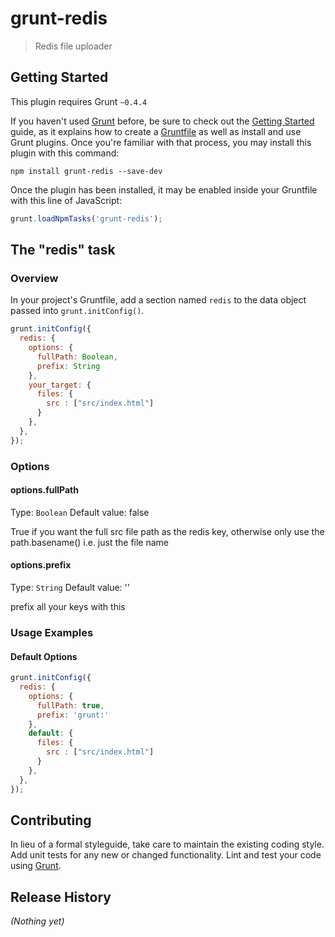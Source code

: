 # grunt-redis

> Redis file uploader

## Getting Started
This plugin requires Grunt `~0.4.4`

If you haven't used [Grunt](http://gruntjs.com/) before, be sure to check out the [Getting Started](http://gruntjs.com/getting-started) guide, as it explains how to create a [Gruntfile](http://gruntjs.com/sample-gruntfile) as well as install and use Grunt plugins. Once you're familiar with that process, you may install this plugin with this command:

```shell
npm install grunt-redis --save-dev
```

Once the plugin has been installed, it may be enabled inside your Gruntfile with this line of JavaScript:

```js
grunt.loadNpmTasks('grunt-redis');
```

## The "redis" task

### Overview
In your project's Gruntfile, add a section named `redis` to the data object passed into `grunt.initConfig()`.

```js
grunt.initConfig({
  redis: {
    options: {
      fullPath: Boolean, 
      prefix: String
    },
    your_target: {
      files: {
        src : ["src/index.html"]
      }
    },
  },
});
```

### Options

#### options.fullPath
Type: `Boolean`
Default value: false

True if you want the full src file path as the redis key, otherwise only use the path.basename() i.e. just the file name

#### options.prefix
Type: `String`
Default value: ''

prefix all your keys with this

### Usage Examples

#### Default Options
```js
grunt.initConfig({
  redis: {
    options: {
      fullPath: true, 
      prefix: 'grunt:'
    },
    default: {
      files: {
        src : ["src/index.html"]
      }
    },
  },
});
```

## Contributing
In lieu of a formal styleguide, take care to maintain the existing coding style. Add unit tests for any new or changed functionality. Lint and test your code using [Grunt](http://gruntjs.com/).

## Release History
_(Nothing yet)_
